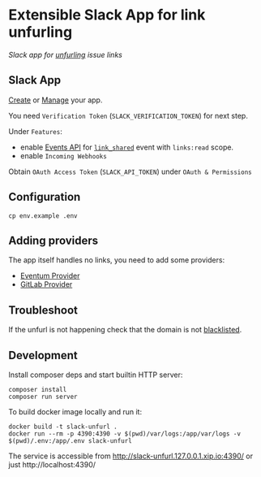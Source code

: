 # Extensible Slack App for link unfurling

*Slack app for [unfurling] issue links*

[unfurling]: https://api.slack.com/docs/message-link-unfurling

## Slack App

[Create](https://api.slack.com/apps/new) or [Manage](https://api.slack.com/apps) your app.

You need `Verification Token` (`SLACK_VERIFICATION_TOKEN`) for next step.

Under `Features`:
- enable [Events API](http://api.slack.com/events-api) for [`link_shared`](https://api.slack.com/events/link_shared) event with `links:read` scope.
- enable `Incoming Webhooks`

Obtain `OAuth Access Token` (`SLACK_API_TOKEN`) under `OAuth & Permissions`

## Configuration

```
cp env.example .env
```

## Adding providers

The app itself handles no links, you need to add some providers:

- [Eventum Provider](https://github.com/eventum/slack-unfurl-eventum)
- [GitLab Provider](https://github.com/glensc/slack-unfurl-gitlab)

## Troubleshoot

If the unfurl is not happening check that the domain is not [blacklisted](https://my.slack.com/admin/attachments).

## Development

Install composer deps and start builtin HTTP server:

```
composer install
composer run server
```

To build docker image locally and run it:

```
docker build -t slack-unfurl .
docker run --rm -p 4390:4390 -v $(pwd)/var/logs:/app/var/logs -v $(pwd)/.env:/app/.env slack-unfurl
```

The service is accessible from http://slack-unfurl.127.0.0.1.xip.io:4390/ or just http://localhost:4390/
